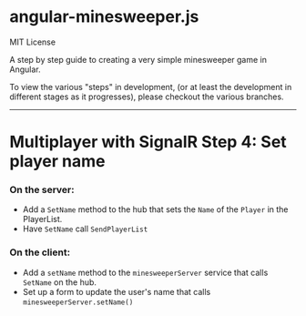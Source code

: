 angular-minesweeper.js
===========================

MIT License

A step by step guide to creating a very simple minesweeper game in Angular.

To view the various "steps" in development, (or at least the development in different stages as it progresses), please
checkout the various branches.

----

# Multiplayer with SignalR Step 4: Set player name

### On the server:
- Add a `SetName` method to the hub that sets the `Name` of the `Player` in the PlayerList.
- Have `SetName` call `SendPlayerList`

### On the client:
- Add a `setName` method to the `minesweeperServer` service that calls `SetName` on the hub.
- Set up a form to update the user's name that calls `minesweeperServer.setName()`